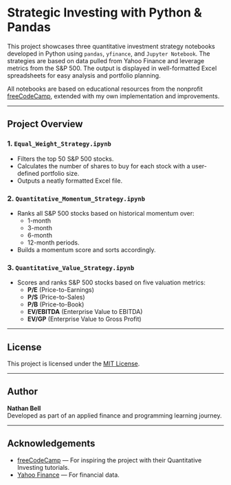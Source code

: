 # Strategic Investing with Python & Pandas

This project showcases three quantitative investment strategy notebooks developed in Python using `pandas`, `yfinance`, and `Jupyter Notebook`. The strategies are based on data pulled from Yahoo Finance and leverage metrics from the S&P 500. The output is displayed in well-formatted Excel spreadsheets for easy analysis and portfolio planning.

All notebooks are based on educational resources from the nonprofit [freeCodeCamp](https://www.freecodecamp.org/), extended with my own implementation and improvements.

---

## Project Overview

### 1. `Equal_Weight_Strategy.ipynb`
- Filters the top 50 S&P 500 stocks.
- Calculates the number of shares to buy for each stock with a user-defined portfolio size.
- Outputs a neatly formatted Excel file.

### 2. `Quantitative_Momentum_Strategy.ipynb`
- Ranks all S&P 500 stocks based on historical momentum over:
  - 1-month
  - 3-month
  - 6-month
  - 12-month periods.
- Builds a momentum score and sorts accordingly.

### 3. `Quantitative_Value_Strategy.ipynb`
- Scores and ranks S&P 500 stocks based on five valuation metrics:
  - **P/E** (Price-to-Earnings)
  - **P/S** (Price-to-Sales)
  - **P/B** (Price-to-Book)
  - **EV/EBITDA** (Enterprise Value to EBITDA)
  - **EV/GP** (Enterprise Value to Gross Profit)

---

## License

This project is licensed under the [MIT License](LICENSE).

---

## Author

**Nathan Bell**  
Developed as part of an applied finance and programming learning journey.

---

## Acknowledgements

- [freeCodeCamp](https://www.freecodecamp.org/) — For inspiring the project with their Quantitative Investing tutorials.
- [Yahoo Finance](https://finance.yahoo.com/) — For financial data.
